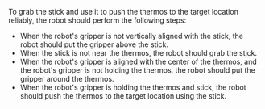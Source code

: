 To grab the stick and use it to push the thermos to the target location reliably, the robot should perform the following steps:
  - When the robot's gripper is not vertically aligned with the stick, the robot should put the gripper above the stick.
  - When the stick is not near the thermos, the robot should grab the stick.
  - When the robot's gripper is aligned with the center of the thermos, and the robot's gripper is not holding the thermos, the robot should put the gripper around the thermos.
  - When the robot's gripper is holding the thermos and stick, the robot should push the thermos to the target location using the stick.